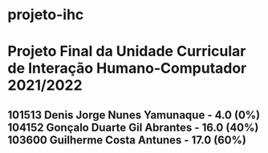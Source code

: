 # projeto-ihc
<h1>Projeto Final da Unidade Curricular de Interação Humano-Computador 2021/2022</h1>

<h2>101513 Denis Jorge Nunes Yamunaque - 4.0 (0%)<br>
104152 Gonçalo Duarte Gil Abrantes - 16.0 (40%)<br>
103600 Guilherme Costa Antunes - 17.0 (60%)</h2>
